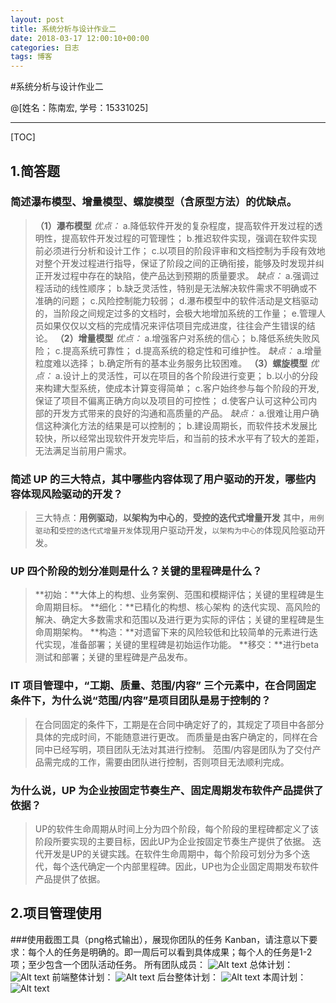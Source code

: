 ```yaml
---
layout: post
title: 系统分析与设计作业二
date: 2018-03-17 12:00:10+00:00
categories: 日志
tags: 博客
---
```

#系统分析与设计作业二

@[姓名：陈南宏, 学号：15331025]

-------------------

[TOC]

## 1.简答题

### 简述瀑布模型、增量模型、螺旋模型（含原型方法）的优缺点。
>**（1）瀑布模型**
>*优点：*
>a.降低软件开发的复杂程度，提高软件开发过程的透明性，提高软件开发过程的可管理性；
>b.推迟软件实现，强调在软件实现前必须进行分析和设计工作；
>c.以项目的阶段评审和文档控制为手段有效地对整个开发过程进行指导，保证了阶段之间的正确衔接，能够及时发现并纠正开发过程中存在的缺陷，使产品达到预期的质量要求。
>*缺点：*
>a.强调过程活动的线性顺序；
>b.缺乏灵活性，特别是无法解决软件需求不明确或不准确的问题；
>c.风险控制能力较弱；
>d.瀑布模型中的软件活动是文档驱动的，当阶段之间规定过多的文档时，会极大地增加系统的工作量；
>e.管理人员如果仅仅以文档的完成情况来评估项目完成进度，往往会产生错误的结论。
>**（2）增量模型**
>*优点：*
>a.增强客户对系统的信心；
>b.降低系统失败风险；
>c.提高系统可靠性；
>d.提高系统的稳定性和可维护性。
>*缺点：*
>a.增量粒度难以选择；
>b.确定所有的基本业务服务比较困难。
>**（3）螺旋模型**
>*优点：*
>a.设计上的灵活性，可以在项目的各个阶段进行变更；
>b.以小的分段来构建大型系统，使成本计算变得简单；
>c.客户始终参与每个阶段的开发,保证了项目不偏离正确方向以及项目的可控性；
>d.使客户认可这种公司内部的开发方式带来的良好的沟通和高质量的产品。
>*缺点：*
>a.很难让用户确信这种演化方法的结果是可以控制的；
>b.建设周期长，而软件技术发展比较快，所以经常出现软件开发完毕后，和当前的技术水平有了较大的差距，无法满足当前用户需求。

### 简述 UP 的三大特点，其中哪些内容体现了用户驱动的开发，哪些内容体现风险驱动的开发？
>三大特点：**用例驱动**，**以架构为中心的**，**受控的迭代式增量开发**
>其中，`用例驱动`和`受控的迭代式增量开发`体现用户驱动开发，`以架构为中心的`体现风险驱动开发。

### UP 四个阶段的划分准则是什么？关键的里程碑是什么？
>**初始：**大体上的构想、业务案例、范围和模糊评估；关键的里程碑是生命周期目标。
>**细化：**已精化的构想、核心架构 的迭代实现、高风险的解决、确定大多数需求和范围以及进行更为实际的评估；关键的里程碑是生命周期架构。
>**构造：**对遗留下来的风险较低和比较简单的元素进行迭代实现，准备部署；关键的里程碑是初始运作功能。
>**移交：**进行beta测试和部署；关键的里程碑是产品发布。

### IT 项目管理中，“工期、质量、范围/内容” 三个元素中，在合同固定条件下，为什么说“范围/内容”是项目团队是易于控制的？
>在合同固定的条件下，工期是在合同中确定好了的，其规定了项目中各部分具体的完成时间，不能随意进行更改。
>而质量是由客户确定的，同样在合同中已经写明，项目团队无法对其进行控制。
>范围/内容是团队为了交付产品需完成的工作，需要由团队进行控制，否则项目无法顺利完成。

### 为什么说，UP 为企业按固定节奏生产、固定周期发布软件产品提供了依据？
>UP的软件生命周期从时间上分为四个阶段，每个阶段的里程碑都定义了该阶段所要实现的主要目标，因此UP为企业按固定节奏生产提供了依据。 
>迭代开发是UP的关键实践。在软件生命周期中，每个阶段可划分为多个迭代，每个迭代确定一个内部里程碑。因此，UP也为企业固定周期发布软件产品提供了依据。

## 2.项目管理使用

###使用截图工具（png格式输出），展现你团队的任务 Kanban，请注意以下要求：每个人的任务是明确的。即一周后可以看到具体成果；每个人的任务是1-2项；至少包含一个团队活动任务。
所有团队成员：
![Alt text](./团队成员.png)
总体计划：
![Alt text](./总体计划.png)
前端整体计划：
![Alt text](./前端计划.png)
后台整体计划：
![Alt text](./后端计划.png)
本周计划：
![Alt text](./团队活动.png)